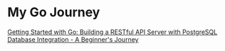 # My Go Journey
[Getting Started with Go: Building a RESTful API Server with PostgreSQL Database Integration - A Beginner's Journey ](blog_1.md)